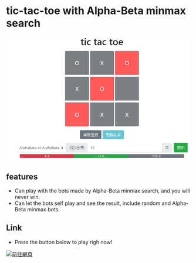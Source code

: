 # tic-tac-toe with Alpha-Beta minmax search

![thumbnail](img/preview.png)

## features

- Can play with the bots made by Alpha-Beta minmax search, and you will never win.
- Can let the bots self play and see the result, include random and Alpha-Beta minmax bots.

## Link

- Press the button below to play righ now!

[![前往網頁](https://github.com/wuilliam104286/image_saves/raw/master/img/button/btn-web-black-ch.png "前往網頁")](https://micr0dust.github.io/tic-tac-toe-with-AlphaBeta)
